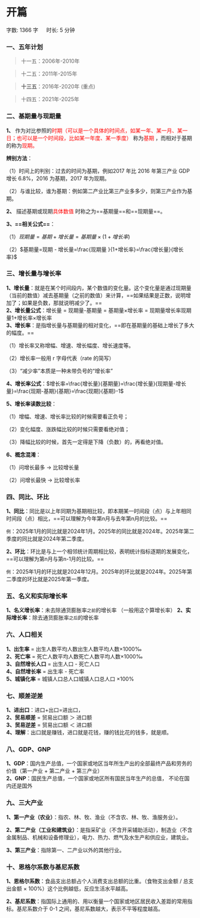 # 开篇[](https://sakib.local/资料分析/开篇.html#开篇)

 字数: 1366 字   时长: 5 分钟

### 一、五年计划[](https://sakib.local/资料分析/开篇.html#一、五年计划)

> 十一五：2006年-2010年

> 十二五：2011年-2015年

> **十三五**：2016年-2020年 (重点)

> 十四五：2021年-2025年

### 二、基期量与现期量[](https://sakib.local/资料分析/开篇.html#二、基期量与现期量)

**1、** 作为对比参照的<font color="red">时期（可以是一个具体的时间点，如某一年、某一月、某一日；也可以是一个时间段，比如某一年度、某一季度） </font>称为<font color="red">基期 </font>，而相对于基期的称为<font color="red">现期。 </font>

**辨别方法**：

（1）‌时间上的判别‌：过去的时间为基期，例如2017 年比 2016 年第三产业 GDP 增长 6.8%，2016 为基期，2017 年为现期。

（2）与谁比较，谁为基期‌：例如第二产业比第三产业多多少，则第三产业作为基期。

**2、** 描述基期或现期<font color="red">具体数值 </font>时称之为==基期量==和==现期量==。

**3、==相关公式==**：

（1）$现期量=基期 + 增长量 = 基期量×(1+增长率)$ 

（2）$基期量=现期 - 增长量=\frac{现期量 }{1+增长率}=\frac{增长量}{增长率}$

### 三、增长量与增长率[](https://sakib.local/资料分析/开篇.html#三、增长量与增长率)

**1、增长量**：就是在某个时间段内，某个数值的变化量。这个变化量是通过现期量（当前的数值）减去基期量（之前的数值）来计算，==如果结果是正数，说明增加了；如果是负数，那就说明减少了。==  
 **2、增长量公式**：增长量 = 现期量-基期量 = 基期量×增长率 = 现期量增长率现期量1+增长率×增长率  
 **3、增长率**：是指增长量与基期量的相对变化，==即在基期量的基础上增长了多大的幅度。==

（1）增长率又称增幅、增速、增长幅度、增长速度等。

（2）增长率一般用 r 字母代表（rate 的简写）

（3）“减少率”本质是一种未带负号的“增长率”

**4、增长率公式**：$增长率=\frac{增长量}{基期量}=\frac{增长量}{现期量-增长量}=\frac{现期-基期}{基期}=\frac{现期}{基期}-1$

 **5、增长率读数比较**：

（1）增幅、增速、增长率比较的时候需要看正负号；

（2）变化幅度、涨跌幅比较的时候只需要看绝对值；

（3）降幅比较的时候，首先一定得是下降（负数）的，再看绝对值。

**6、概念混淆**：

（1）问增长最多 → 比较增长量

（2）问增长最快 → 比较增长率

### 四、同比、环比[](https://sakib.local/资料分析/开篇.html#四、同比、环比)

**1、同比**：同比是以上年同期为基期相比较，即本期某一时间段（点）与上年相同时间段（点）相比，==可以理解为今年第n月与去年第n月的比较。==

`例`：2025年1月的同比就是2024年1月。2025年的同比就是2024年。2025年第二季度的同比就是2024年第二季度。

**2、环比**：环比是与上一个相邻统计周期相比较，表明统计指标逐期的发展变化，==可以理解为第n月与第n-1月的比较。==

`例`：2025年1月的环比就是2024年12月。2025年的环比就是2024年。2025年第二季度的环比就是2025年第一季度。

### 五、名义和实际增长率[](https://sakib.local/资料分析/开篇.html#五、名义和实际增长率)

**1、名义增长率**：未去除通货膨胀率`之前`的增长率 （一般用这个算增长率）
**2、实际增长率**：除去通货膨胀率`之后`的增长率

### 六、人口相关[](https://sakib.local/资料分析/开篇.html#六、人口相关)

 **1、出生率** = 出生人数平均人数出生人数平均人数×1000‰  
 **2、死亡率** = 死亡人数平均人数死亡人数平均人数×1000‰  
 **3、自然增长人口** = 出生人口 - 死亡人口  
 **4、自然增长率** = 出生率 - 死亡率  
 **5、城镇化率** = 城镇人口总人口城镇人口总人口 ×100%

### 七、顺差逆差[](https://sakib.local/资料分析/开篇.html#七、顺差逆差)

 **1、进出口**：进口+出口=进出口，  
 **2、贸易顺差** = 贸易出口额 ＞ 进口额  
 **3、贸易逆差** = 贸易出口额 ＜ 进口额  
 **4、理解**：出口就是赚钱，进口就是花钱，赚的钱比花的钱多，就是顺。

### 八、GDP、GNP[](https://sakib.local/资料分析/开篇.html#八、gdp、gnp)

 **1、GDP**：国内生产总值，一个国家或地区当年所生产出的全部最终产品和劳务的价值（第一产业 + 第二产业 + 第三产业）  
 **2、GNP**：国民生产总值，一个国家或地区所有国民当年生产的总值， 不论在国内还是国外

### 九、三大产业[](https://sakib.local/资料分析/开篇.html#九、三大产业)

**1、第一产业（农业）**：指农、林、牧、渔业（不含农、林、牧、渔服务业）。

**2、第二产业（工业和建筑业）**：是指采矿业（不含开采辅助活动），制造业（不含金属制品、机械和设备修理业），电力、热力、燃气及水生产和供应业，建筑业。

**3、第三产业**：指除第一、二产业以外的其他行业。

### 十、恩格尔系数与基尼系数[](https://sakib.local/资料分析/开篇.html#十、恩格尔系数与基尼系数)

**1、恩格尔系数**：食品支出总额占个人消费支出总额的比重。（食物支出金额 / 总支出金额 × 100%‌）这个比例越低，反应生活水平越高。

**2、基尼系数**：指国际上通用的、用以衡量一个国家或地区居民收入差距的常用指标。基尼系数介于 0-1 之间，基尼系数越大，表示不平等程度越高。